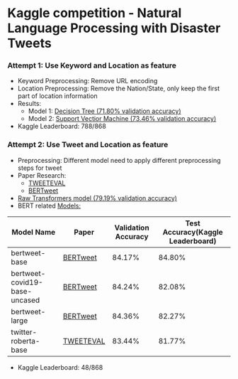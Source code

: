 # Kaggle competition - Natural Language Processing with Disaster Tweets
 
### Attempt 1: Use Keyword and Location as feature
- Keyword Preprocessing: Remove URL encoding
- Location Preprocessing: Remove the Nation/State, only keep the first part of location information
- Results: 
    - Model 1: [Decision Tree (71.80% validation accuracy)](https://github.com/garyhsu29/Natural-Language-Processing-with-Disaster-Tweets/blob/main/keyword_location_experiment.ipynb)
    - Model 2: [Support Vectior Machine (73.46% validation accuracy)](https://github.com/garyhsu29/Natural-Language-Processing-with-Disaster-Tweets/blob/main/svm-classifier.ipynb)
- Kaggle Leaderboard: 788/868

### Attempt 2: Use Tweet and Location as feature
- Preprocessing: Different model need to apply different preprocessing steps for tweet
- Paper Research: 
   - [TWEETEVAL](https://arxiv.org/pdf/2010.12421.pdf)
   - [BERTweet](https://arxiv.org/pdf/2005.10200.pdf)
- [Raw Transformers model (79.19% validation accuracy)](https://github.com/garyhsu29/Natural-Language-Processing-with-Disaster-Tweets/blob/main/Transformers_for_tweet_analysis.ipynb)
- BERT related [Models:](https://github.com/garyhsu29/Natural-Language-Processing-with-Disaster-Tweets/blob/main/bertweet-analysis.ipynb)  

|Model Name| Paper |Validation Accuracy|Test Accuracy(Kaggle Leaderboard)| 
|-----|--------|----|------|
|bertweet-base| [BERTweet](https://arxiv.org/pdf/2005.10200.pdf)|84.17%|84.80%|
|bertweet-covid19-base-uncased| [BERTweet](https://arxiv.org/pdf/2005.10200.pdf)|84.24%|82.08%|
|bertweet-large | [BERTweet](https://arxiv.org/pdf/2005.10200.pdf)|84.36%|82.27%|
|twitter-roberta-base |[TWEETEVAL](https://arxiv.org/pdf/2010.12421.pdf)|83.44%|81.77%|
- Kaggle Leaderboard: 48/868